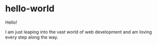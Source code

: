 # hello-world

Hello!

I am just leaping into the vast world of web development and am loving every step along the way.

